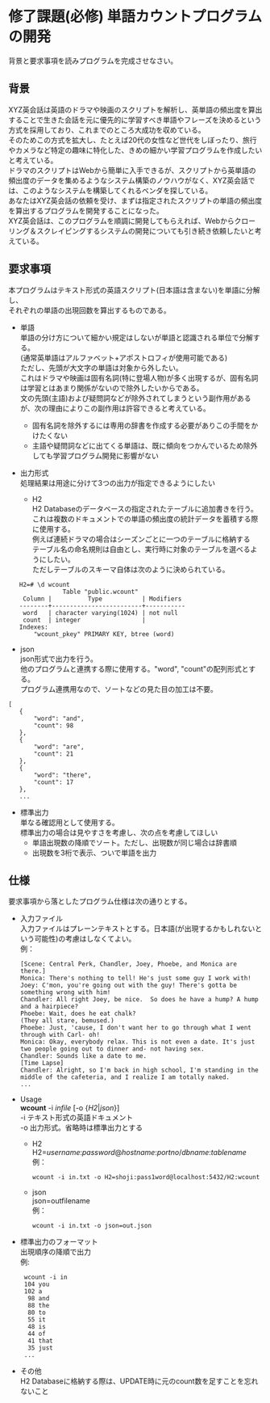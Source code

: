 # 修了課題(必修) 単語カウントプログラムの開発
背景と要求事項を読みプログラムを完成させなさい。

## 背景
XYZ英会話は英語のドラマや映画のスクリプトを解析し、英単語の頻出度を算出することで生きた会話を元に優先的に学習すべき単語やフレーズを決めるという方式を採用しており、これまでのところ大成功を収めている。  
そのためこの方式を拡大し、たとえば20代の女性など世代をしぼったり、旅行やカメラなど特定の趣味に特化した、きめの細かい学習プログラムを作成したいと考えている。  
ドラマのスクリプトはWebから簡単に入手できるが、スクリプトから英単語の頻出度のデータを集めるようなシステム構築のノウハウがなく、XYZ英会話では、このようなシステムを構築してくれるベンダを探している。  
あなたはXYZ英会話の依頼を受け、まずは指定されたスクリプトの単語の頻出度を算出するプログラムを開発することになった。  
XYZ英会話は、このプログラムを順調に開発してもらえれば、Webからクローリング＆スクレイピングするシステムの開発についても引き続き依頼したいと考えている。

## 要求事項
本プログラムはテキスト形式の英語スクリプト(日本語は含まない)を単語に分解し、  
それぞれの単語の出現回数を算出するものである。  

* 単語  
  単語の分け方について細かい規定はしないが単語と認識される単位で分解する。  
  (通常英単語はアルファベット+アポストロフィが使用可能である)  
  ただし、先頭が大文字の単語は対象から外したい。  
  これはドラマや映画は固有名詞(特に登場人物)が多く出現するが、固有名詞は学習とはあまり関係がないので除外したいからである。  
  文の先頭(主語)および疑問詞などが除外されてしまうという副作用があるが、次の理由によりこの副作用は許容できると考えている。  
  * 固有名詞を除外するには専用の辞書を作成する必要がありこの手間をかけたくない  
  * 主語や疑問詞などに出てくる単語は、既に傾向をつかんでいるため除外しても学習プログラム開発に影響がない  


* 出力形式  
  処理結果は用途に分けて3つの出力が指定できるようにしたい  
  * H2  
   H2 Databaseのデータベースの指定されたテーブルに追加書きを行う。  
   これは複数のドキュメントでの単語の頻出度の統計データを蓄積する際に使用する。  
   例えば連続ドラマの場合はシーズンごとに一つのテーブルに格納する  
   テーブル名の命名規則は自由とし、実行時に対象のテーブルを選べるようにしたい。  
   ただしテーブルのスキーマ自体は次のように決められている。
 ```
    H2=# \d wcount
                Table "public.wcount"
     Column |          Type           | Modifiers
    --------+-------------------------+-----------
     word   | character varying(1024) | not null
     count  | integer                 |
    Indexes:
        "wcount_pkey" PRIMARY KEY, btree (word)
 ```
 
   * json  
   json形式で出力を行う。  
   他のプログラムと連携する際に使用する。"word", "count"の配列形式とする。    
   プログラム連携用なので、ソートなどの見た目の加工は不要。
 ```
[
    {
        "word": "and",
        "count": 98
    },
    {
        "word": "are",
        "count": 21
    },
    {
        "word": "there",
        "count": 17
    },
    ...
 ```

   * 標準出力  
   単なる確認用として使用する。  
   標準出力の場合は見やすさを考慮し、次の点を考慮してほしい  
     * 単語出現数の降順でソート。ただし、出現数が同じ場合は辞書順  
     * 出現数を3桁で表示、ついで単語を出力

## 仕様  
要求事項から落としたプログラム仕様は次の通りとする。
* 入力ファイル  
  入力ファイルはプレーンテキストとする。日本語(が出現するかもしれないという可能性)の考慮はしなくてよい。  
  例：  
  ```
  [Scene: Central Perk, Chandler, Joey, Phoebe, and Monica are there.]
  Monica: There's nothing to tell! He's just some guy I work with!
  Joey: C'mon, you're going out with the guy! There's gotta be something wrong with him!
  Chandler: All right Joey, be nice.  So does he have a hump? A hump and a hairpiece?
  Phoebe: Wait, does he eat chalk?
  (They all stare, bemused.)
  Phoebe: Just, 'cause, I don't want her to go through what I went through with Carl- oh!
  Monica: Okay, everybody relax. This is not even a date. It's just two people going out to dinner and- not having sex.
  Chandler: Sounds like a date to me.
  [Time Lapse]
  Chandler: Alright, so I'm back in high school, I'm standing in the middle of the cafeteria, and I realize I am totally naked.
  ...
  ```

* Usage  
  **wcount** -i *infile* [-o {*H2*|*json*}]  
  -i テキスト形式の英語ドキュメント  
  -o 出力形式。省略時は標準出力とする  
  * H2  
    H2=*username*:*password*@*hostname*:*portno*/*dbname*:*tablename*  
    例：  
    ```
    wcount -i in.txt -o H2=shoji:pass1word@localhost:5432/H2:wcount
    ```
  * json  
    json=outfilename  
    例：
    ```
    wcount -i in.txt -o json=out.json
    ```

* 標準出力のフォーマット  
  出現順序の降順で出力  
  例:  
  ```
   wcount -i in  
   104 you
   102 a
    98 and
    88 the
    80 to
    55 it
    48 is
    44 of
    41 that
    35 just
   ...
    ```

* その他  
  H2 Databaseに格納する際は、UPDATE時に元のcount数を足すことを忘れないこと  